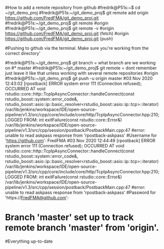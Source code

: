 #How to add a remote repository from github
#fredrik@P51s:~$ cd ~/git_demo_proj 
#fredrik@P51s:~/git_demo_proj$ git remote add origin https://github.com/FredFMA/git_demo_proj.git
#fredrik@P51s:~/git_demo_proj$ git remote
#origin
#fredrik@P51s:~/git_demo_proj$ git remote -v
#origin  https://github.com/FredFMA/git_demo_proj.git (fetch)
#origin  https://github.com/FredFMA/git_demo_proj.git (push)

#Pushing to github via the terminal. Make sure you're working from the correct directory'

#fredrik@P51s:~/git_demo_proj$ git branch = what branch are we working on
#* master
#fredrik@P51s:~/git_demo_proj$  git remote = dont remember just leave it like that unless working with several remote repositories
#origin
#fredrik@P51s:~/git_demo_proj$ git push -u origin master
#03 Nov 2020 12:43:02 [rpostback] ERROR system error 111 (Connection refused); OCCURRED AT void rstudio::core::http::TcpIpAsyncConnector::handleConnect(const rstudio_boost::system::error_code&, rstudio_boost::asio::ip::basic_resolver<rstudio_boost::asio::ip::tcp>::iterator) /var/lib/jenkins/workspace/IDE/open-source-pipeline/v1.3/src/cpp/core/include/core/http/TcpIpAsyncConnector.hpp:210; LOGGED FROM: int exitFailure(const rstudio::core::Error&) /var/lib/jenkins/workspace/IDE/open-source-pipeline/v1.3/src/cpp/session/postback/PostbackMain.cpp:47
#error: unable to read askpass response from 'rpostback-askpass'
#Username for 'https://github.com': FredFMA
#03 Nov 2020 12:44:49 [rpostback] ERROR system error 111 (Connection refused); OCCURRED AT void rstudio::core::http::TcpIpAsyncConnector::handleConnect(const rstudio_boost::system::error_code&, rstudio_boost::asio::ip::basic_resolver<rstudio_boost::asio::ip::tcp>::iterator) /var/lib/jenkins/workspace/IDE/open-source-pipeline/v1.3/src/cpp/core/include/core/http/TcpIpAsyncConnector.hpp:210; LOGGED FROM: int exitFailure(const rstudio::core::Error&) /var/lib/jenkins/workspace/IDE/open-source-pipeline/v1.3/src/cpp/session/postback/PostbackMain.cpp:47
#error: unable to read askpass response from 'rpostback-askpass'
#Password for 'https://FredFMA@github.com': 
#  Branch 'master' set up to track remote branch 'master' from 'origin'.
#Everything up-to-date